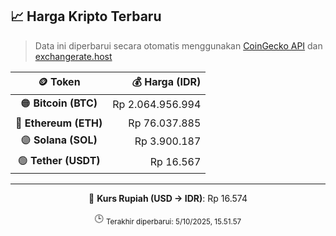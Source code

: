 

<!-- HARGA_KRIPTO -->
## 📈 Harga Kripto Terbaru

> Data ini diperbarui secara otomatis menggunakan [CoinGecko API](https://www.coingecko.com/) dan [exchangerate.host](https://exchangerate.host/)

<div align="center">

| 🪙 Token | 💰 Harga (IDR) |
|:------:|---------------:|
| 🟠 **Bitcoin (BTC)**   | Rp 2.064.956.994 |
| 🔵 **Ethereum (ETH)**  | Rp 76.037.885 |
| 🟣 **Solana (SOL)**    | Rp 3.900.187 |
| 🟢 **Tether (USDT)**   | Rp 16.567 |

---

💱 **Kurs Rupiah (USD → IDR)**: Rp 16.574

🕒 <sub>Terakhir diperbarui: 5/10/2025, 15.51.57</sub>

</div>
<!-- /HARGA_KRIPTO -->
